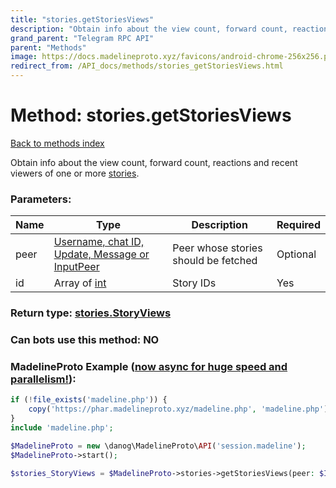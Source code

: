 ```yaml
---
title: "stories.getStoriesViews"
description: "Obtain info about the view count, forward count, reactions and recent viewers of one or more [stories](https://core.telegram.org/api/stories)."
grand_parent: "Telegram RPC API"
parent: "Methods"
image: https://docs.madelineproto.xyz/favicons/android-chrome-256x256.png
redirect_from: /API_docs/methods/stories_getStoriesViews.html
---
```

# Method: stories.getStoriesViews
[Back to methods index](index.html)



Obtain info about the view count, forward count, reactions and recent viewers of one or more [stories](https://core.telegram.org/api/stories).

### Parameters:

| Name     |    Type       | Description | Required |
|----------|---------------|-------------|----------|
|peer|[Username, chat ID, Update, Message or InputPeer](/API_docs/types/InputPeer.html) | Peer whose stories should be fetched | Optional|
|id|Array of [int](/API_docs/types/int.html) | Story IDs | Yes|


### Return type: [stories.StoryViews](/API_docs/types/stories.StoryViews.html)

### Can bots use this method: **NO**


### MadelineProto Example ([now async for huge speed and parallelism!](https://docs.madelineproto.xyz/docs/ASYNC.html)):


```php
if (!file_exists('madeline.php')) {
    copy('https://phar.madelineproto.xyz/madeline.php', 'madeline.php');
}
include 'madeline.php';

$MadelineProto = new \danog\MadelineProto\API('session.madeline');
$MadelineProto->start();

$stories_StoryViews = $MadelineProto->stories->getStoriesViews(peer: $InputPeer, id: [$int, $int], );
```

